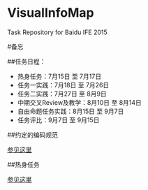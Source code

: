 # VisualInfoMap
Task Repository for Baidu IFE 2015

#备忘

##任务日程：

* 热身任务：7月15日 至 7月17日
* 任务一实践：7月18日 至 7月26日
* 任务二实践：7月27日 至 8月9日
* 中期交叉Review及教学：8月10日 至 8月14日
* 自由命题任务实践：8月15日 至 9月7日
* 任务评比：9月7日 至 9月15日

##约定的编码规范

[参见这里](https://github.com/ecomfe/spec)

##热身任务

[参见这里](https://github.com/baidu-ife/ife/blob/master/2015_summer/task/warm_up.md)
